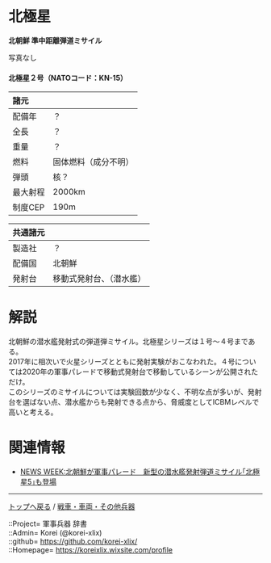 # 北極星
**北朝鮮 準中距離弾道ミサイル**

写真なし  
  


#### 北極星２号（NATOコード：KN-15）
|諸元  |  |
|:--|:--|
|配備年  |？  |
|全長    |？  |
|重量    |？  |
|燃料    |固体燃料（成分不明）  |
|弾頭    |核？  |
|最大射程  |2000km  |
|制度CEP  |190m  |


|共通諸元  |  |
|:--|:--|
|製造社  |？  |
|配備国  |北朝鮮  |
|発射台  |移動式発射台、（潜水艦）  |



# 解説
北朝鮮の潜水艦発射式の弾道弾ミサイル。北極星シリーズは１号～４号まである。  
2017年に相次いで火星シリーズとともに発射実験がおこなわれた。４号については2020年の軍事パレードで移動式発射台で移動しているシーンが公開されただけ。  
このシリーズのミサイルについては実験回数が少なく、不明な点が多いが、発射台を選ばない点、潜水艦からも発射できる点から、脅威度としてICBMレベルで高いと考える。  


# 関連情報
* [NEWS WEEK:北朝鮮が軍事パレード　新型の潜水艦発射弾道ミサイル｢北極星5｣も登場](https://www.newsweekjapan.jp/stories/world/2021/01/slbm-1.php)


***
[トップへ戻る](/readme.md) / [戦車・車両・その他兵器](/ground/readme.md)  
  
::Project= 軍事兵器 辞書  
::Admin= Korei (@korei-xlix)  
::github= https://github.com/korei-xlix/  
::Homepage= https://koreixlix.wixsite.com/profile  

